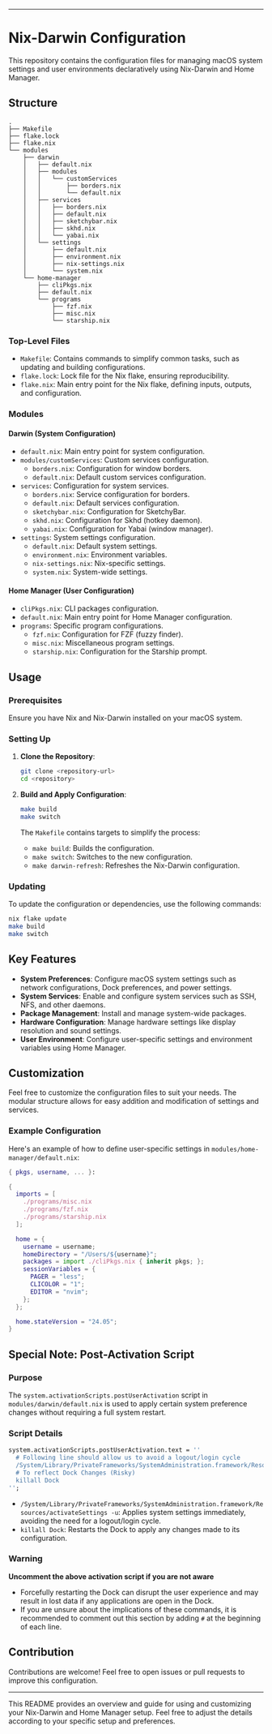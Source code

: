 
---

# Nix-Darwin Configuration

This repository contains the configuration files for managing macOS system settings and user environments declaratively using Nix-Darwin and Home Manager. 

## Structure

```
.
├── Makefile
├── flake.lock
├── flake.nix
└── modules
    ├── darwin
    │   ├── default.nix
    │   ├── modules
    │   │   └── customServices
    │   │       ├── borders.nix
    │   │       └── default.nix
    │   ├── services
    │   │   ├── borders.nix
    │   │   ├── default.nix
    │   │   ├── sketchybar.nix
    │   │   ├── skhd.nix
    │   │   └── yabai.nix
    │   └── settings
    │       ├── default.nix
    │       ├── environment.nix
    │       ├── nix-settings.nix
    │       └── system.nix
    └── home-manager
        ├── cliPkgs.nix
        ├── default.nix
        └── programs
            ├── fzf.nix
            ├── misc.nix
            └── starship.nix
```

### Top-Level Files

- `Makefile`: Contains commands to simplify common tasks, such as updating and building configurations.
- `flake.lock`: Lock file for the Nix flake, ensuring reproducibility.
- `flake.nix`: Main entry point for the Nix flake, defining inputs, outputs, and configuration.

### Modules

#### Darwin (System Configuration)

- `default.nix`: Main entry point for system configuration.
- `modules/customServices`: Custom services configuration.
  - `borders.nix`: Configuration for window borders.
  - `default.nix`: Default custom services configuration.
- `services`: Configuration for system services.
  - `borders.nix`: Service configuration for borders.
  - `default.nix`: Default services configuration.
  - `sketchybar.nix`: Configuration for SketchyBar.
  - `skhd.nix`: Configuration for Skhd (hotkey daemon).
  - `yabai.nix`: Configuration for Yabai (window manager).
- `settings`: System settings configuration.
  - `default.nix`: Default system settings.
  - `environment.nix`: Environment variables.
  - `nix-settings.nix`: Nix-specific settings.
  - `system.nix`: System-wide settings.

#### Home Manager (User Configuration)

- `cliPkgs.nix`: CLI packages configuration.
- `default.nix`: Main entry point for Home Manager configuration.
- `programs`: Specific program configurations.
  - `fzf.nix`: Configuration for FZF (fuzzy finder).
  - `misc.nix`: Miscellaneous program settings.
  - `starship.nix`: Configuration for the Starship prompt.

## Usage

### Prerequisites

Ensure you have Nix and Nix-Darwin installed on your macOS system.

### Setting Up

1. **Clone the Repository**:
   ```sh
   git clone <repository-url>
   cd <repository>
   ```

2. **Build and Apply Configuration**:
   ```sh
   make build
   make switch
   ```

   The `Makefile` contains targets to simplify the process:
   - `make build`: Builds the configuration.
   - `make switch`: Switches to the new configuration.
   - `make darwin-refresh`: Refreshes the Nix-Darwin configuration.

### Updating

To update the configuration or dependencies, use the following commands:
```sh
nix flake update
make build
make switch
```

## Key Features

- **System Preferences**: Configure macOS system settings such as network configurations, Dock preferences, and power settings.
- **System Services**: Enable and configure system services such as SSH, NFS, and other daemons.
- **Package Management**: Install and manage system-wide packages.
- **Hardware Configuration**: Manage hardware settings like display resolution and sound settings.
- **User Environment**: Configure user-specific settings and environment variables using Home Manager.

## Customization

Feel free to customize the configuration files to suit your needs. The modular structure allows for easy addition and modification of settings and services.

### Example Configuration

Here's an example of how to define user-specific settings in `modules/home-manager/default.nix`:
```nix
{ pkgs, username, ... }:

{
  imports = [
    ./programs/misc.nix
    ./programs/fzf.nix
    ./programs/starship.nix
  ];

  home = {
    username = username;
    homeDirectory = "/Users/${username}";
    packages = import ./cliPkgs.nix { inherit pkgs; };
    sessionVariables = {
      PAGER = "less";
      CLICOLOR = "1";
      EDITOR = "nvim";
    };
  };

  home.stateVersion = "24.05";
}
```

## Special Note: Post-Activation Script

### Purpose

The `system.activationScripts.postUserActivation` script in `modules/darwin/default.nix` is used to apply certain system preference changes without requiring a full system restart. 

### Script Details

```nix
system.activationScripts.postUserActivation.text = ''
  # Following line should allow us to avoid a logout/login cycle
  /System/Library/PrivateFrameworks/SystemAdministration.framework/Resources/activateSettings -u
  # To reflect Dock Changes (Risky)
  killall Dock
'';
```

- `/System/Library/PrivateFrameworks/SystemAdministration.framework/Resources/activateSettings -u`: Applies system settings immediately, avoiding the need for a logout/login cycle.
- `killall Dock`: Restarts the Dock to apply any changes made to its configuration.

### Warning

**Uncomment the above activation script if you are not aware**

- Forcefully restarting the Dock can disrupt the user experience and may result in lost data if any applications are open in the Dock.
- If you are unsure about the implications of these commands, it is recommended to comment out this section by adding `#` at the beginning of each line.

## Contribution

Contributions are welcome! Feel free to open issues or pull requests to improve this configuration.

---

This README provides an overview and guide for using and customizing your Nix-Darwin and Home Manager setup. Feel free to adjust the details according to your specific setup and preferences.
